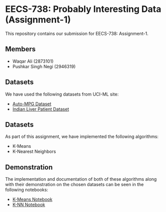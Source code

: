 # EECS-738: Probably Interesting Data (Assignment-1)
This repository contains our submission for EECS-738: Assignment-1.

## Members
- Waqar Ali (2873101)
- Pushkar Singh Negi (2946319)

## Datasets
We have used the following datasets from UCI-ML site:
- [Auto-MPG Dataset](https://www.kaggle.com/uciml/autompg-dataset)
- [Indian Liver Patient Dataset](https://www.kaggle.com/uciml/indian-liver-patient-records)

## Datasets
As part of this assignment, we have implemented the following algorithms:
- K-Means
- K-Nearest Neighbors

## Demonstration
The implementation and documentation of both of these algorithms along with their demonstration on the chosen datasets can be seen in the following notebooks:
- [K-Means Notebook](notebooks/kmeans.ipynb)
- [K-NN Notebook](notebooks/knn.ipynb)
